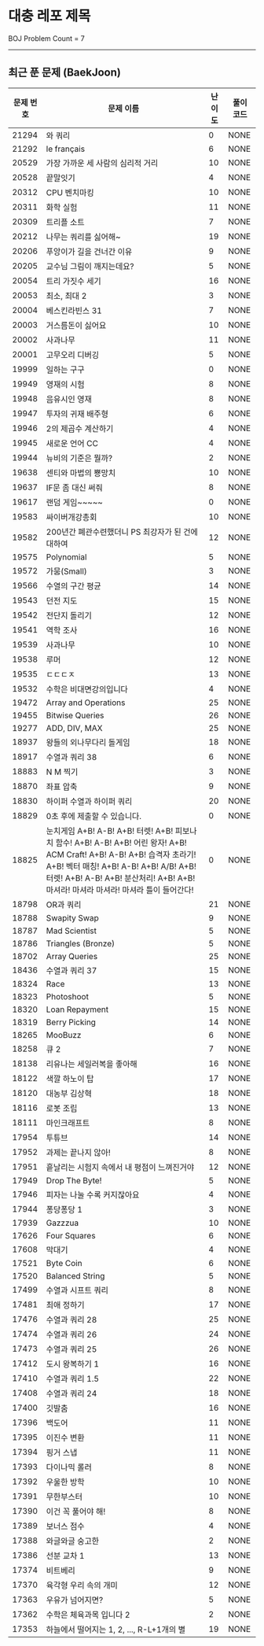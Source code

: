 # 대충 레포 제목

BOJ Problem Count = 7

---

## 최근 푼 문제 (BaekJoon)
| 문제 번호 | 문제 이름 | 난이도 | 풀이 코드 |
| --- | --- | --- | --- |
| 21294 | 와 쿼리 | 0 | NONE |
| 21292 | le français | 6 | NONE |
| 20529 | 가장 가까운 세 사람의 심리적 거리 | 10 | NONE |
| 20528 | 끝말잇기 | 4 | NONE |
| 20312 | CPU 벤치마킹 | 10 | NONE |
| 20311 | 화학 실험 | 11 | NONE |
| 20309 | 트리플 소트 | 7 | NONE |
| 20212 | 나무는 쿼리를 싫어해~ | 19 | NONE |
| 20206 | 푸앙이가 길을 건너간 이유 | 9 | NONE |
| 20205 | 교수님 그림이 깨지는데요? | 5 | NONE |
| 20054 | 트리 가짓수 세기 | 16 | NONE |
| 20053 | 최소, 최대 2 | 3 | NONE |
| 20004 | 베스킨라빈스 31 | 7 | NONE |
| 20003 | 거스름돈이 싫어요 | 10 | NONE |
| 20002 | 사과나무 | 11 | NONE |
| 20001 | 고무오리 디버깅 | 5 | NONE |
| 19999 | 일하는 구구 | 0 | NONE |
| 19949 | 영재의 시험 | 8 | NONE |
| 19948 | 음유시인 영재 | 8 | NONE |
| 19947 | 투자의 귀재 배주형 | 6 | NONE |
| 19946 | 2의 제곱수 계산하기 | 4 | NONE |
| 19945 | 새로운 언어 CC | 4 | NONE |
| 19944 | 뉴비의 기준은 뭘까? | 2 | NONE |
| 19638 | 센티와 마법의 뿅망치 | 10 | NONE |
| 19637 | IF문 좀 대신 써줘 | 8 | NONE |
| 19617 | 랜덤 게임~~~~~ | 0 | NONE |
| 19583 | 싸이버개강총회 | 10 | NONE |
| 19582 | 200년간 폐관수련했더니 PS 최강자가 된 건에 대하여 | 12 | NONE |
| 19575 | Polynomial | 5 | NONE |
| 19572 | 가뭄(Small) | 3 | NONE |
| 19566 | 수열의 구간 평균 | 14 | NONE |
| 19543 | 던전 지도 | 15 | NONE |
| 19542 | 전단지 돌리기 | 12 | NONE |
| 19541 | 역학 조사 | 16 | NONE |
| 19539 | 사과나무 | 10 | NONE |
| 19538 | 루머 | 12 | NONE |
| 19535 | ㄷㄷㄷㅈ | 13 | NONE |
| 19532 | 수학은 비대면강의입니다 | 4 | NONE |
| 19472 | Array and Operations | 25 | NONE |
| 19455 | Bitwise Queries | 26 | NONE |
| 19277 | ADD, DIV, MAX | 25 | NONE |
| 18937 | 왕들의 외나무다리 돌게임 | 18 | NONE |
| 18917 | 수열과 쿼리 38 | 6 | NONE |
| 18883 | N M 찍기 | 3 | NONE |
| 18870 | 좌표 압축 | 9 | NONE |
| 18830 | 하이퍼 수열과 하이퍼 쿼리 | 20 | NONE |
| 18829 | 0초 후에 제출할 수 있습니다. | 0 | NONE |
| 18825 | 눈치게임 A+B! A-B! A+B! 터렛! A+B! 피보나치 함수! A+B! A-B! A+B! 어린 왕자! A+B! ACM Craft! A+B! A-B! A+B! 습격자 초라기! A+B! 벡터 매칭! A+B! A-B! A+B! A/B! A+B! 터렛! A+B! A-B! A+B! 분산처리! A+B! A+B! 마셔라! 마셔라 마셔라! 마셔라 틀이 들어간다! | 0 | NONE |
| 18798 | OR과 쿼리 | 21 | NONE |
| 18788 | Swapity Swap | 9 | NONE |
| 18787 | Mad Scientist | 5 | NONE |
| 18786 | Triangles (Bronze) | 5 | NONE |
| 18702 | Array Queries | 25 | NONE |
| 18436 | 수열과 쿼리 37 | 15 | NONE |
| 18324 | Race | 13 | NONE |
| 18323 | Photoshoot | 5 | NONE |
| 18320 | Loan Repayment | 15 | NONE |
| 18319 | Berry Picking | 14 | NONE |
| 18265 | MooBuzz | 6 | NONE |
| 18258 | 큐 2 | 7 | NONE |
| 18138 | 리유나는 세일러복을 좋아해 | 16 | NONE |
| 18122 | 색깔 하노이 탑 | 17 | NONE |
| 18120 | 대농부 김상혁 | 18 | NONE |
| 18116 | 로봇 조립 | 13 | NONE |
| 18111 | 마인크래프트 | 8 | NONE |
| 17954 | 투튜브 | 14 | NONE |
| 17952 | 과제는 끝나지 않아! | 8 | NONE |
| 17951 | 흩날리는 시험지 속에서 내 평점이 느껴진거야 | 12 | NONE |
| 17949 | Drop The Byte! | 5 | NONE |
| 17946 | 피자는 나눌 수록 커지잖아요 | 4 | NONE |
| 17944 | 퐁당퐁당 1 | 3 | NONE |
| 17939 | Gazzzua | 10 | NONE |
| 17626 | Four Squares | 6 | NONE |
| 17608 | 막대기 | 4 | NONE |
| 17521 | Byte Coin | 6 | NONE |
| 17520 | Balanced String | 5 | NONE |
| 17499 | 수열과 시프트 쿼리 | 8 | NONE |
| 17481 | 최애 정하기 | 17 | NONE |
| 17476 | 수열과 쿼리 28 | 25 | NONE |
| 17474 | 수열과 쿼리 26 | 24 | NONE |
| 17473 | 수열과 쿼리 25 | 26 | NONE |
| 17412 | 도시 왕복하기 1 | 16 | NONE |
| 17410 | 수열과 쿼리 1.5 | 22 | NONE |
| 17408 | 수열과 쿼리 24 | 18 | NONE |
| 17400 | 깃발춤 | 16 | NONE |
| 17396 | 백도어 | 11 | NONE |
| 17395 | 이진수 변환 | 11 | NONE |
| 17394 | 핑거 스냅 | 11 | NONE |
| 17393 | 다이나믹 롤러 | 8 | NONE |
| 17392 | 우울한 방학 | 10 | NONE |
| 17391 | 무한부스터 | 10 | NONE |
| 17390 | 이건 꼭 풀어야 해! | 8 | NONE |
| 17389 | 보너스 점수 | 4 | NONE |
| 17388 | 와글와글 숭고한 | 2 | NONE |
| 17386 | 선분 교차 1 | 13 | NONE |
| 17374 | 비트베리 | 9 | NONE |
| 17370 | 육각형 우리 속의 개미 | 12 | NONE |
| 17363 | 우유가 넘어지면? | 5 | NONE |
| 17362 | 수학은 체육과목 입니다 2 | 2 | NONE |
| 17353 | 하늘에서 떨어지는 1, 2, ..., R-L+1개의 별 | 19 | NONE |
